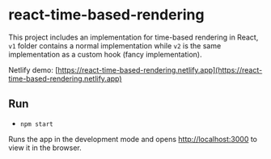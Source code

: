 # react-time-based-rendering

This project includes an implementation for time-based rendering in React, `v1` folder contains a normal implementation while `v2` is the same implementation as a custom hook (fancy implementation).

Netlify demo: [https://react-time-based-rendering.netlify.app](https://react-time-based-rendering.netlify.app)

## Run

- `npm start`

Runs the app in the development mode and opens [http://localhost:3000](http://localhost:3000) to view it in the browser.
